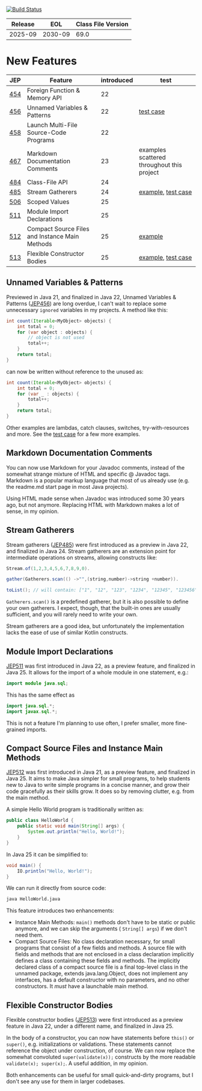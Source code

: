 [![Build Status](https://dev.azure.com/hbvk/java-test/_apis/build/status%2Fhbvk.java25?branchName=main)](https://dev.azure.com/hbvk/java-test/_build/latest?definitionId=44&branchName=main)

| Release | EOL     | Class File Version |
|---------|---------|--------------------|
| 2025-09 | 2030-09 | 69.0               |

# New Features

| JEP                                      | Feature                                        | introduced | test                                                                                                                                                         |
|------------------------------------------|------------------------------------------------|------------|--------------------------------------------------------------------------------------------------------------------------------------------------------------|
| [454](https://openjdk.java.net/jeps/454) | Foreign Function & Memory API                  | 22         |                                                                                                                                                              |
| [456](https://openjdk.java.net/jeps/456) | Unnamed Variables & Patterns                   | 22         | [test case](src/test/java/com/hbvk/jep456/Jep456AnonymousVariableTest.java)                                                                                  |
| [458](https://openjdk.java.net/jeps/458) | Launch Multi-File Source-Code Programs         | 22         |                                                                                                                                                              |
| [467](https://openjdk.java.net/jeps/467) | Markdown Documentation Comments                | 23         | examples scattered throughout this project                                                                                                                   |
| [484](https://openjdk.java.net/jeps/484) | Class-File API                                 | 24         |                                                                                                                                                              |
| [485](https://openjdk.java.net/jeps/485) | Stream Gatherers                               | 24         | [example](src/main/java/com/hbvk/jep485/DistinctByGatherer.java), [test case](src/test/java/com/hbvk/jep485/Jep485GathererTest.java)                         |
| [506](https://openjdk.java.net/jeps/506) | Scoped Values                                  | 25         |                                                                                                                                                              |
| [511](https://openjdk.java.net/jeps/511) | Module Import Declarations                     | 25         |                                                                                                                                                              |
| [512](https://openjdk.java.net/jeps/512) | Compact Source Files and Instance Main Methods | 25         | [example](src/main/java/com/hbvk/App.java)                                                                                                                   |
| [513](https://openjdk.java.net/jeps/513) | Flexible Constructor Bodies                    | 25         | [example](src/main/java/com/hbvk/jep513/FlexibleConstructorBodies.java), [test case](src/test/java/com/hbvk/jep513/Jep513FlexibleConstructorBodiesTest.java) |

## Unnamed Variables & Patterns

Previewed in Java 21, and finalized in Java 22, Unnamed Variables &
Patterns ([JEP456](https://openjdk.java.net/jeps/456)) are long overdue, I can't wait to replace some unnecessary
`ignored` variables in my projects. A method like this:

```java
int count(Iterable<MyObject> objects) {
    int total = 0;
    for (var object : objects) {
        // object is not used
        total++;
    }
    return total;
}
```

can now be written without reference to the unused as:

```java
int count(Iterable<MyObject> objects) {
    int total = 0;
    for (var _ : objects) {
        total++;
    }
    return total;
}
```

Other examples are lambdas, catch clauses, switches, try-with-resources and more. See
the [test case](src/test/java/com/hbvk/jep456/Jep456AnonymousVariableTest.java) for a few more examples.

## Markdown Documentation Comments

You can now use Markdown for your Javadoc comments, instead of the somewhat strange mixture of HTML and specific @
Javadoc tags. Markdown is a popular markup language that most of us already use (e.g. the readme.md start page in most
Java projects).

Using HTML made sense when Javadoc was introduced some 30 years ago, but not anymore. Replacing HTML with Markdown makes
a lot of sense, in my opinion.

## Stream Gatherers

Stream gatherers ([JEP485](https://openjdk.java.net/jeps/485)) were first introduced as a preview in Java 22, and
finalized in Java 24. Stream gatherers are an extension point for intermediate operations on streams, allowing
constructs like:

```java
Stream.of(1,2,3,4,5,6,7,8,9,0).

gather(Gatherers.scan(() ->"",(string,number)->string +number)).

toList(); // will contain: ["1", "12", "123", "1234", "12345", "123456", "1234567", "12345678", "123456789"]
```

`Gatherers.scan()` is a predefined gatherer, but it is also possible to define your own gatherers. I expect, though,
that the built-in ones are usually sufficient, and you will rarely need to write your own.

Stream gatherers are a good idea, but unfortunately the implementation lacks the ease of use of similar Kotlin
constructs.

## Module Import Declarations

[JEP511](https://openjdk.java.net/jeps/511) was first introduced in Java 22, as a preview feature, and finalized in
Java 25. It allows for the import of a whole module in one statement, e.g.:

```java
import module java.sql;
```

This has the same effect as

```java
import java.sql.*;
import javax.sql.*;
```

This is not a feature I'm planning to use often, I prefer smaller, more fine-grained imports.

## Compact Source Files and Instance Main Methods

[JEP512](https://openjdk.java.net/jeps/512) was first introduced in Java 21, as a preview feature, and finalized in
Java 25. It aims to make Java simpler for small programs, to help students new to Java to write simple programs in a
concise manner, and grow their code gracefully as their skills grow. It does so by removing clutter, e.g. from the main
method.

A simple Hello World program is traditionally written as:

```java
public class HelloWorld {
    public static void main(String[] args) {
        System.out.println("Hello, World!");
    }
}
```

In Java 25 it can be simplified to:

```java
void main() {
    IO.println("Hello, World!");
}
```

We can run it directly from source code:

```bash
java HelloWorld.java
```

This feature introduces two enhancements:

- Instance Main Methods: `main()` methods don't have to be static or public anymore, and we can skip the arguments (
  `String[] args`) if we don't need them.
- Compact Source Files: No class declaration necessary, for small programs that consist of a few fields and methods. A
  source file with fields and methods that are not enclosed in a class declaration implicitly defines a class containing
  these fields and methods. The implicitly declared class of a compact source file is a final top-level class in the
  unnamed package, extends java.lang.Object, does not implement any interfaces, has a default constructor with no
  parameters, and no other constructors. It *must* have a launchable main method.

## Flexible Constructor Bodies

Flexible constructor bodies ([JEP513](https://openjdk.java.net/jeps/513)) were first introduced as a preview feature in
Java 22, under a different name, and finalized in Java 25.

In the body of a constructor, you can now have statements before `this()` or `super()`, e.g. initializations or
validations. These statements cannot reference the object under construction, of course. We can now replace the somewhat
convoluted `super(validate(x));` constructs by the more readable `validate(x); super(x);`. A useful addition, in my
opinion.

Both enhancements can be useful for small quick-and-dirty programs, but I don't see any use for them in larger
codebases.